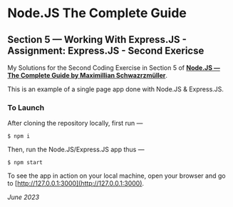 # Node.JS The Complete Guide

## Section 5 — Working With Express.JS - Assignment: Express.JS - Second Exericse

My Solutions for the Second Coding Exercise in Section 5 of **[Node.JS — The Complete Guide by Maximillian Schwazrzmüller](https://www.udemy.com/course/nodejs-the-complete-guide/)**.

This is an example of a single page app done with Node.JS & Express.JS.

### To Launch

After cloning the repository locally, first run —

```
$ npm i
```

Then, run the Node.JS/Express.JS app thus —

```
$ npm start
```

To see the app in action on your local machine, open your browser and go to [http://127.0.0.1:3000](http://127.0.0.1:3000).

*June 2023*
